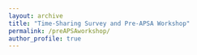 ```yaml
---
layout: archive
title: "Time-Sharing Survey and Pre-APSA Workshop"
permalink: /preAPSAworkshop/
author_profile: true
---
```

